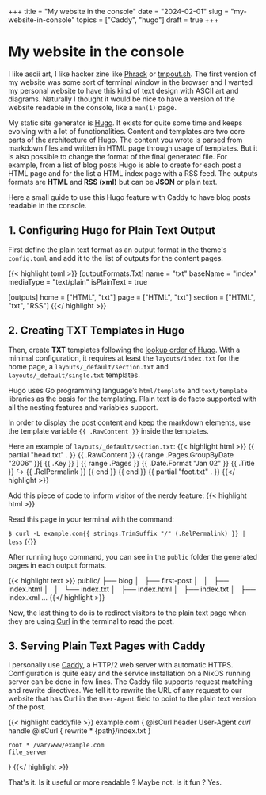 +++
title = "My website in the console" 
date = "2024-02-01"
slug = "my-website-in-console"
topics = ["Caddy", "hugo"]
draft = true
+++

# My website in the console

I like ascii art, I like hacker zine like [Phrack](http://phrack.org/) or 
[tmpout.sh](https://tmpout.sh). The first version of my website was some sort
of terminal window in the browser and I wanted my personal website to 
have this kind of text design with ASCII art and diagrams.
Naturally I thought it would be nice to have a version of the website readable
in the console, like a `man(1)` page.

My static site generator is [Hugo](https://gohugo.io/). It exists for quite 
some time and keeps evolving with a lot of functionalities. Content and 
templates are two core parts of the architecture of Hugo. The content you wrote
is parsed from markdown files and written in HTML page through usage of 
templates. But it is also possible to change the format of the final generated 
file. For example, from a list of blog posts Hugo is able to create for each
post a HTML page and for the list a HTML index page with a RSS feed.
The outputs formats are **HTML** and **RSS (xml)** but can be **JSON** or 
plain text.

Here a small guide to use this Hugo feature with Caddy to have blog posts 
readable in the console.

 ## 1. Configuring Hugo for Plain Text Output

First define the plain text format as an output format in the theme's `config.toml`
and add it to the list of outputs for the content pages.

{{< highlight toml >}}
[outputFormats.Txt]
name = "txt"
baseName = "index"
mediaType = "text/plain"
isPlainText = true

[outputs]
home = ["HTML", "txt"]
page = ["HTML", "txt"]
section = ["HTML", "txt", "RSS"]
{{</ highlight >}}

## 2. Creating TXT Templates in Hugo

Then, create **TXT** templates following the 
[lookup order of Hugo](https://gohugo.io/templates/lookup-order/). 
With a minimal configuration, it requires at least the `layouts/index.txt` 
for the home page, a `layouts/_default/section.txt` and 
`layouts/_default/single.txt` templates.

Hugo uses Go programming language’s `html/template` and `text/template` 
libraries as the basis  for the templating. Plain text is de facto 
supported with all the nesting features and variables support.

In order to display the post content and keep the markdown elements, use 
the template variable `{{ .RawContent }}` inside the templates.

Here an example of `layouts/_default/section.txt`:
{{< highlight html >}}
{{ partial "head.txt" . }}
{{ .RawContent }}
{{ range .Pages.GroupByDate "2006" }}[ {{ .Key }} ]
    {{ range .Pages }}
        {{ .Date.Format "Jan 02" }} {{ .Title }}
            ↪ {{ .RelPermalink }}
    {{ end }}
{{ end }}
{{ partial "foot.txt" . }}
{{</ highlight >}}

Add this piece of code to inform visitor of the nerdy feature:
{{< highlight html >}}
<p>Read this page in your terminal with the command:</p>
<code>$ curl -L example.com{{ strings.TrimSuffix "/" (.RelPermalink) }} | less</code>
{{</ highlight >}}

After running `hugo` command, you can see in the `public` folder the generated
pages in each output formats.

{{< highlight text >}}
public/
├── blog
│   ├── first-post
│   │   ├── index.html
│   │   └── index.txt
│   ├── index.html
│   ├── index.txt
│   ├── index.xml
...
{{</ highlight >}}

Now, the last thing to do is to redirect visitors to the plain text page when they
are using [Curl](https://curl.se) in the terminal to read the post.

## 3. Serving Plain Text Pages with Caddy

I personally use [Caddy](https://caddyserver.com), a HTTP/2 web server with 
automatic HTTPS.  Configuration is quite easy and the service installation 
on a NixOS running server can be done in few lines.
The Caddy file supports request matching and rewrite directives.
We tell it to rewrite the URL of any request to our website that has Curl in the 
`User-Agent` field to point to the plain text version of the post.

{{< highlight caddyfile >}}
example.com {
    @isCurl header User-Agent *curl*
    handle @isCurl {
        rewrite * {path}/index.txt
    }

    root * /var/www/example.com
    file_server
}
{{</ highlight >}}

That's it. Is it useful or more readable ? Maybe not. Is it fun ? Yes.
